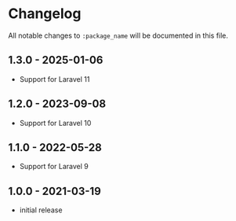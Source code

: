 # Changelog

All notable changes to `:package_name` will be documented in this file.

## 1.3.0 - 2025-01-06
- Support for Laravel 11

## 1.2.0 - 2023-09-08
- Support for Laravel 10

## 1.1.0 - 2022-05-28
- Support for Laravel 9

## 1.0.0 - 2021-03-19
- initial release
